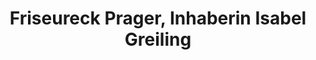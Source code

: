 ---
title: "Friseureck Prager, Inhaberin Isabel Greiling"
url: /pausa-muehltroff/friseureck-prager-inhaberin-isabel-greiling/
shop: Friseur
---